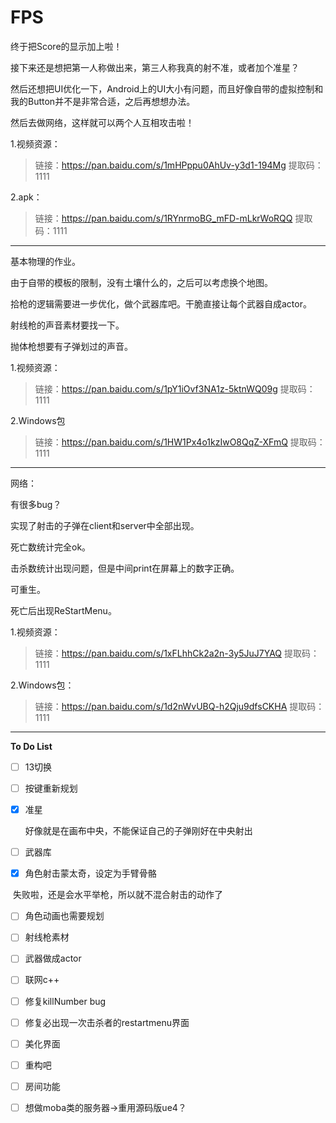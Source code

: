 # FPS
终于把Score的显示加上啦！

接下来还是想把第一人称做出来，第三人称我真的射不准，或者加个准星？

然后还想把UI优化一下，Android上的UI大小有问题，而且好像自带的虚拟控制和我的Button并不是非常合适，之后再想想办法。

然后去做网络，这样就可以两个人互相攻击啦！

1.视频资源：

> 链接：https://pan.baidu.com/s/1mHPppu0AhUv-y3d1-194Mg 
> 提取码：1111 

2.apk：

> 链接：https://pan.baidu.com/s/1RYnrmoBG_mFD-mLkrWoRQQ 
> 提取码：1111 

----

基本物理的作业。

由于自带的模板的限制，没有土壤什么的，之后可以考虑换个地图。

拾枪的逻辑需要进一步优化，做个武器库吧。干脆直接让每个武器自成actor。

射线枪的声音素材要找一下。

抛体枪想要有子弹划过的声音。

1.视频资源：

> 链接：https://pan.baidu.com/s/1pY1iOvf3NA1z-5ktnWQ09g 
> 提取码：1111 

2.Windows包

> 链接：https://pan.baidu.com/s/1HW1Px4o1kzIwO8QqZ-XFmQ 
> 提取码：1111 

----

网络：

有很多bug？

实现了射击的子弹在client和server中全部出现。

死亡数统计完全ok。

击杀数统计出现问题，但是中间print在屏幕上的数字正确。

可重生。

死亡后出现ReStartMenu。

1.视频资源：

> 链接：https://pan.baidu.com/s/1xFLhhCk2a2n-3y5JuJ7YAQ 
> 提取码：1111 

2.Windows包：

> 链接：https://pan.baidu.com/s/1d2nWvUBQ-h2Qju9dfsCKHA 
> 提取码：1111 

-------

**To Do List**

- [ ] 13切换

- [ ] 按键重新规划

- [x] 准星

  好像就是在画布中央，不能保证自己的子弹刚好在中央射出

- [ ] 武器库

- [x] 角色射击蒙太奇，设定为手臂骨骼

​       失败啦，还是会水平举枪，所以就不混合射击的动作了

- [ ] 角色动画也需要规划
- [ ] 射线枪素材
- [ ] 武器做成actor
- [ ] 联网c++
- [ ] 修复killNumber bug
- [ ] 修复必出现一次击杀者的restartmenu界面
- [ ] 美化界面
- [ ] 重构吧
- [ ] 房间功能
- [ ] 想做moba类的服务器->重用源码版ue4？

